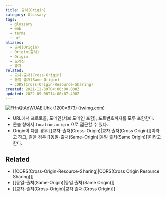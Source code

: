 ```yaml
---
title: 출처(Origin)
category: Glossary
tags:
  - glossary
  - web
  - terms
  - url
aliases:
  - 출처(Origin)
  - Origin(출처)
  - Origin
  - 오리진
  - 출처
related:
  - 교차-출처(Cross-Origin)
  - 동일-출처(Same-Origin)
  - CORS(Cross-Origin-Resource-Sharing)
created: 2021-12-30T04:06:00.000Z
updated: 2022-09-06T14:00:07.498Z
---
```


![FHnQtAdWUAElUhk (1200×673) (twimg.com)](https://pbs.twimg.com/media/FHnQtAdWUAElUhk?format=jpg&name=medium)

- URL에서 프로토콜, 도메인(서브 도메인 포함), 포트번호까지를 모두 포함한다.
- 콘솔 창에서 `location.origin` 으로 접근할 수 있다.
- Origin이 다를 경우 [[교차-출처(Cross-Origin)|교차 출처(Cross Origin)]]이라고 하고, 같을 경우 [[동일-출처(Same-Origin)|동일 출처(Same Origin)]]이라고 한다.

## Related

- [[CORS(Cross-Origin-Resource-Sharing)|CORS(Cross Origin Resource Sharing)]]
- [[동일-출처(Same-Origin)|동일 출처(Same Origin)]]
- [[교차-출처(Cross-Origin)|교차 출처(Cross Origin)]]
